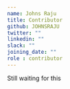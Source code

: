 ```yaml
---
name: Johns Raju
title: Contributor
github: JOHNSRAJU
twitter: ""
linkedin: ""
slack: ""
joining_date: ""
role : contributor
---
```


Still waiting for this
